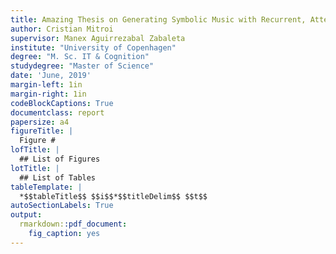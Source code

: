 ```yaml
---
title: Amazing Thesis on Generating Symbolic Music with Recurrent, Attention-Based Networks
author: Cristian Mitroi
supervisor: Manex Aguirrezabal Zabaleta
institute: "University of Copenhagen"
degree: "M. Sc. IT & Cognition"
studydegree: "Master of Science"
date: 'June, 2019'
margin-left: 1in
margin-right: 1in
codeBlockCaptions: True
documentclass: report
papersize: a4
figureTitle: |
  Figure #
lofTitle: |
  ## List of Figures
lotTitle: |
  ## List of Tables
tableTemplate: |
  *$$tableTitle$$ $$i$$*$$titleDelim$$ $$t$$
autoSectionLabels: True
output:
  rmarkdown::pdf_document:
    fig_caption: yes
---
```


